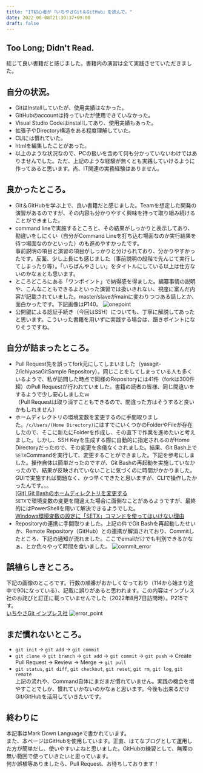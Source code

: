 ```yaml
---
title: "IT初心者が『いちやさGit＆GitHub』を読んで。"
date: 2022-08-08T21:30:37+09:00
draft: false
---
```


## Too Long; Didn't Read.
総じて良い書籍だと感じました。書籍内の演習は全て実践させていただきました。
## 自分の状況。
- GitはInstallしていたが、使用実績はなかった。
- GitHubのaccountは持っていたが使用できていなかった。
- Visual Studio Codeはinstallしてあり、使用実績もあった。
- 拡張子やDirectory構造をある程度理解していた。
- CLIには慣れていた。
- htmlを編集したことがあった。  
- 以上のような状況なので、PCの扱いを含めて何も分かっていないわけではありませんでした。ただ、上記のような経験が無くとも実践していけるように作ってあると思います。尚、IT関連の実務経験はありません。
## 良かったところ。
- Git＆GitHubを学ぶ上で、良い書籍だと感じました。Teamを想定した開発の演習があるのですが、その内容も分かりやすく興味を持って取り組み続けることができました。  
- command lineで実施するところと、その結果がしっかりと表示してあり、勘違いをしにくい（自分がCommand Lineを打ち込む場面なのか実行結果を待つ場面なのかといった）のも進めやすかったです。  
事前説明の項目と演習の項目がしっかりと分けられており、分かりやすかったです。反面、少し上長にも感じました（事前説明の段階で先んじて実行してしまったり等）。「いちばんやさしい」をタイトルにしている以上は仕方ないのかなぁとも思います。  
- ところどころにある「ワンポイント」で納得感を得ました。編纂事情の説明や、こんなこともできるよといった演習では扱いきれない、視座に富んだ内容が記載されていました。master/slaveがmainに変わりつつある話しとか、面白かったです。下記画像はP140。
![onepoint](../../images/onepoint.jpg)  
- 公開鍵による認証手続き（今回はSSH）についても、丁寧に解説してあったと思います。こういった書籍を用いずに実践する場合は、躓きポイントになりそうですね。
## 自分が詰まったところ。
- Pull Request先を誤ってfork元にしてしまいました（yasagit-2/ichiyasaGitSample Repository）。同じことをしてしまっている人も多くいるようで、私が訪問した時点で同様のRepositoryには41件（forkは300件超）のPull Requestが行われていました。書籍の読者の皆様、同じ間違いをするようで少し安心しましたｗ  
（Pull Requestは取り消すこともできるので、間違った方はそうすると良いかもしれません）
- ホームディレクトリの環境変数を変更するのに手間取りました。`/c/Users/(Home Directory)`にはすでにいくつかのFolderやFileが存在したので、そこに新たにFolderを作成し、その直下で作業を進めたいと考えました。しかし、SSH Keyを生成する際に自動的に指定されるのがHome Directoryだったので、その変更を余儀なくされました。結果、Git Bash上で`SETX`Commandを実行して、変更することができました。下記を参考にしました。操作自体は簡単だったのですが、Git Bashの再起動を実施していなかったので、結果が反映されていないことに気づくのに時間がかかりました。GUIで実施すれば問題なく、かつ早くできたと思いますが、CLIで操作したかったんです。。。  
[[Git] Git Bashのホームディレクトリを変更する](https://www.84kure.com/blog/2018/09/27/git-git-bash%E3%81%AE%E3%83%9B%E3%83%BC%E3%83%A0%E3%83%87%E3%82%A3%E3%83%AC%E3%82%AF%E3%83%88%E3%83%AA%E3%82%92%E5%A4%89%E6%9B%B4%E3%81%99%E3%82%8B/)  
`SETX`で環境変数の変更を間違えた場合に面倒なことがあるようですが、最終的にはPowerShellを用いて解決できるようでした。  
[Windows環境変数の設定に「SETX」コマンドを使ってはいけない理由](https://qiita.com/jeyei/items/05ce2739501832463b3b)
- Repositoryの連携に手間取りました。上記の件でGit Bashを再起動したせいか、Remote Repository（GitHub）との連携が解消されており、Commitしたところ、下記の通知が流れました。ここでemailだけでも判別できるかなぁ、とか色々やって時間を食いました。
![commit_error](../../images/commit_error.jpg)
## 誤植らしきところ。
下記の画像のところです。行数の順番がおかしくなっており（114から始まり途中で90になっている）、記載に誤りがあると思われます。この内容はインプレス社のお詫びと訂正に載っていませんでした（2022年8月7日訪問時）。P215です。  
[いちやさGit インプレス社](https://book.impress.co.jp/books/1118101036)
![error_point](../../images/error_point.jpg)  
## まだ慣れないところ。
- `git init` → `git add` → `git commit`
- `git clone` → `git branch` → `git add` → `git commit` → `git push` → Create Pull Request → Review → Merge → `git pull`
- `git status`, `git diff`, `git checkout`, `git reset`, `git rm`, `git log`, `git remote`  
上記の流れや、Command自体にまだまだ慣れていません。実践の機会を増やすことでしか、慣れていかないのかなぁと思います。今後も出来るだけGit/GitHubを活用していきたいです。
## 終わりに
本記事はMark Down Languageで書かれています。  
また、本ページはGitHubを使用しています。正直、はてなブログとして運用した方が簡単だし、使いやすいよねと思いました。GitHubの練習として、無理の無い範囲で使っていきたいと思っています。  
何か誤植等ありましたら、Pull Request、お待ちしております！